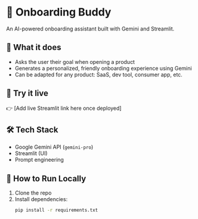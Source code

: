 # 🤖 Onboarding Buddy

An AI-powered onboarding assistant built with Gemini and Streamlit.

## 🧠 What it does
- Asks the user their goal when opening a product
- Generates a personalized, friendly onboarding experience using Gemini
- Can be adapted for any product: SaaS, dev tool, consumer app, etc.

## 🚀 Try it live
👉 [Add live Streamlit link here once deployed]

## 🛠 Tech Stack
- Google Gemini API (`gemini-pro`)
- Streamlit (UI)
- Prompt engineering

## 🧪 How to Run Locally
1. Clone the repo
2. Install dependencies:
   ```bash
   pip install -r requirements.txt
